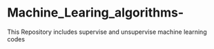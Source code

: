 # Machine_Learing_algorithms-
This Repository includes supervise and unsupervise machine learning codes
